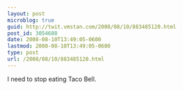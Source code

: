 ```yaml
---
layout: post
microblog: true
guid: http://twit.vmstan.com/2008/08/10/883485120.html
post_id: 3054608
date: 2008-08-10T13:49:05-0600
lastmod: 2008-08-10T13:49:05-0600
type: post
url: /2008/08/10/883485120.html
---
```

I need to stop eating Taco Bell.
